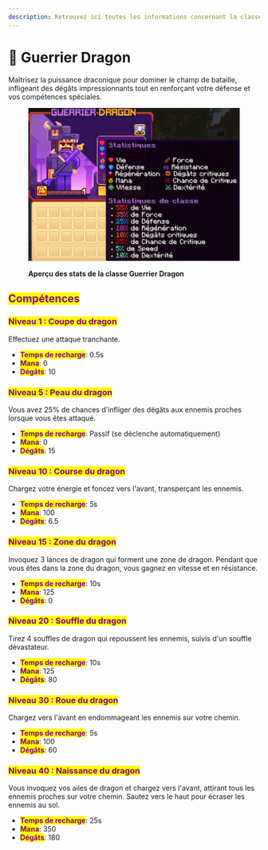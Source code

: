 ```yaml
---
description: Retrouvez ici toutes les informations concernant la classe Guerrier Dragon
---
```


# 🐲 Guerrier Dragon

Maîtrisez la puissance draconique pour dominer le champ de bataille, infligeant des dégâts impressionnants tout en renforçant votre défense et vos compétences spéciales.

<figure><img src="../../.gitbook/assets/Les_Classes/LesClasses_GuerrierDragon.png" alt=""><figcaption><p><strong>Aperçu des stats de la classe Guerrier Dragon</strong></p></figcaption></figure>

## <mark style="color:purple;">Compétences</mark>

### <mark style="color:purple;">**Niveau 1 : Coupe du dragon**</mark>

Effectuez une attaque tranchante.

* <mark style="color:purple;">**Temps de recharge**</mark>: 0.5s
* <mark style="color:purple;">**Mana**</mark>: 0
* <mark style="color:purple;">**Dégâts**</mark>: 10

### <mark style="color:purple;">**Niveau 5 : Peau du dragon**</mark>

Vous avez 25% de chances d'infliger des dégâts aux ennemis proches lorsque vous êtes attaqué.

* <mark style="color:purple;">**Temps de recharge**</mark>: Passif (se déclenche automatiquement)
* <mark style="color:purple;">**Mana**</mark>: 0
* <mark style="color:purple;">**Dégâts**</mark>: 15

### <mark style="color:purple;">**Niveau 10 : Course du dragon**</mark>

Chargez votre énergie et foncez vers l'avant, transperçant les ennemis.

* <mark style="color:purple;">**Temps de recharge**</mark>: 5s
* <mark style="color:purple;">**Mana**</mark>: 100
* <mark style="color:purple;">**Dégâts**</mark>: 6.5

### <mark style="color:purple;">**Niveau 15 : Zone du dragon**</mark>

Invoquez 3 lances de dragon qui forment une zone de dragon. Pendant que vous êtes dans la zone du dragon, vous gagnez en vitesse et en résistance.

* <mark style="color:purple;">**Temps de recharge**</mark>: 10s
* <mark style="color:purple;">**Mana**</mark>: 125
* <mark style="color:purple;">**Dégâts**</mark>: 0

### <mark style="color:purple;">**Niveau 20 : Souffle du dragon**</mark>

Tirez 4 souffles de dragon qui repoussent les ennemis, suivis d'un souffle dévastateur.

* <mark style="color:purple;">**Temps de recharge**</mark>: 10s
* <mark style="color:purple;">**Mana**</mark>: 125
* <mark style="color:purple;">**Dégâts**</mark>: 80

### <mark style="color:purple;">**Niveau 30 : Roue du dragon**</mark>

Chargez vers l'avant en endommageant les ennemis sur votre chemin.

* <mark style="color:purple;">**Temps de recharge**</mark>: 5s
* <mark style="color:purple;">**Mana**</mark>: 100
* <mark style="color:purple;">**Dégâts**</mark>: 60

### <mark style="color:purple;">**Niveau 40 : Naissance du dragon**</mark>

Vous invoquez vos ailes de dragon et chargez vers l'avant, attirant tous les ennemis proches sur votre chemin. Sautez vers le haut pour écraser les ennemis au sol.

* <mark style="color:purple;">**Temps de recharge**</mark>: 25s
* <mark style="color:purple;">**Mana**</mark>: 350
* <mark style="color:purple;">**Dégâts**</mark>: 180
